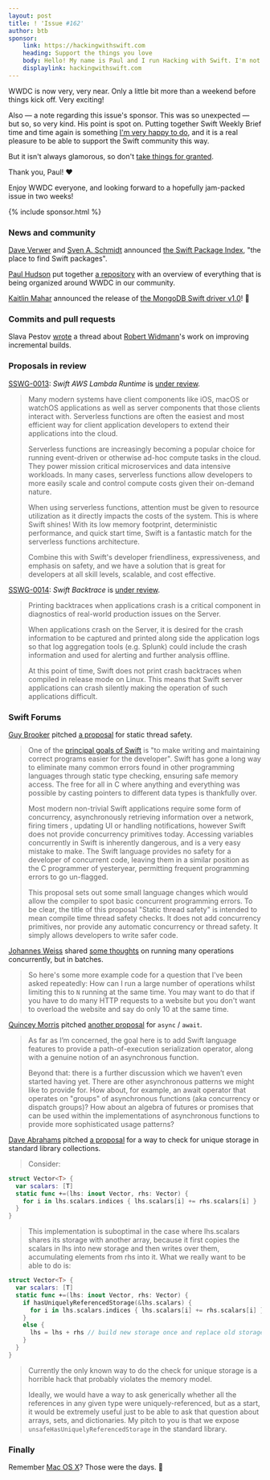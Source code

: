 ```yaml
---
layout: post
title: ! 'Issue #162'
author: btb
sponsor:
    link: https://hackingwithswift.com
    heading: Support the things you love
    body: Hello! My name is Paul and I run Hacking with Swift. I'm not going to use this spot to tell you to check out my books, but instead I'm sponsoring this issue because I appreciate the work that Bas and Kristaps do and I want to support them. Support the things you love, folks, otherwise they might just go away ❤️
    displaylink: hackingwithswift.com
---
```


WWDC is now very, very near. Only a little bit more than a weekend before things
kick off. Very exciting!

Also — a note regarding this issue's sponsor. This was so unexpected — but so,
so very kind. His point is spot on. Putting together Swift Weekly Brief time
and time again is something [I'm very happy to do](https://basthomas.github.io/curating-swift-weekly),
and it is a real pleasure to be able to support the Swift community this way.

But it isn't always glamorous, so don't [take things for granted](https://www.youtube.com/watch?v=ePuOrCbIW-o).

Thank you, Paul! ❤️

Enjoy WWDC everyone, and looking forward to a hopefully jam-packed issue in two
weeks!

<!--excerpt-->

{% include sponsor.html %}

### News and community

[Dave Verwer](https://twitter.com/daveverwer) and [Sven A. Schmidt](https://twitter.com/_sa_s) announced
[the Swift Package Index](https://swiftpackageindex.com/), "the place to find
Swift packages".

[Paul Hudson](https://twitter.com/twostraws) put together [a repository](https://github.com/twostraws/wwdc)
with an overview of everything that is being organized around WWDC in our
community.

[Kaitlin Mahar](https://twitter.com/k__mahar) announced the release of [the MongoDB Swift driver v1.0](https://www.mongodb.com/blog/post/announcing-release-official-swift-driver)! 🥳

### Commits and pull requests

Slava Pestov [wrote](https://twitter.com/slava_pestov/status/1271259363693527041)
a thread about [Robert Widmann](https://twitter.com/CodaFi_)'s work on
improving incremental builds.

### Proposals in review

[SSWG-0013](https://github.com/swift-server/sswg/blob/master/proposals/0013-swift-aws-lambda-runtime.md): *Swift AWS Lambda Runtime* is [under review](https://forums.swift.org/t/sswg-0013-swift-aws-lambda-runtime/37466).

> Many modern systems have client components like iOS, macOS or watchOS
applications as well as server components that those clients interact with.
Serverless functions are often the easiest and most efficient way for client
application developers to extend their applications into the cloud.
>
> Serverless functions are increasingly becoming a popular choice for running
event-driven or otherwise ad-hoc compute tasks in the cloud. They power mission
critical microservices and data intensive workloads. In many cases, serverless
functions allow developers to more easily scale and control compute costs given
their on-demand nature.
>
> When using serverless functions, attention must be given to resource
utilization as it directly impacts the costs of the system. This is where Swift
shines! With its low memory footprint, deterministic performance, and quick
start time, Swift is a fantastic match for the serverless functions
architecture.
>
> Combine this with Swift's developer friendliness, expressiveness, and
emphasis on safety, and we have a solution that is great for developers at all
skill levels, scalable, and cost effective.

[SSWG-0014](https://github.com/swift-server/sswg/blob/master/proposals/0014-swift-backtrace.md): *Swift Backtrace* is [under review](https://forums.swift.org/t/sswg-0014-swift-backtrace/37602).

> Printing backtraces when applications crash is a critical component in
diagnostics of real-world production issues on the Server.
>
> When applications crash on the Server, it is desired for the crash
information to be captured and printed along side the application logs so that
log aggregation tools (e.g. Splunk) could include the crash information and
used for alerting and further analysis offline.
>
> At this point of time, Swift does not print crash backtraces when compiled
in release mode on Linux. This means that Swift server applications can crash
silently making the operation of such applications difficult.

### Swift Forums

[Guy Brooker](https://forums.swift.org/u/guyb/summary) pitched [a proposal](https://forums.swift.org/t/static-thread-safety/37542)
for static thread safety.

> One of the [principal goals of Swift](https://swift.org/about/) is "to make
writing and maintaining correct programs easier for the developer". Swift has
gone a long way to eliminate many common errors found in other programming
languages through static type checking, ensuring safe memory access. The free
for all in C where anything and everything was possible by casting pointers to
different data types is thankfully over.
>
> Most modern non-trivial Swift applications require some form of concurrency,
asynchronously retrieving information over a network, firing timers , updating
UI or handling notifications, however Swift does not provide concurrency
primitives today. Accessing variables concurrently in Swift is inherently
dangerous, and is a very easy mistake to make. The Swift language provides no
safety for a developer of concurrent code, leaving them in a similar position
as the C programmer of yesteryear, permitting frequent programming errors to
go un-flagged.
>
> This proposal sets out some small language changes which would allow the
compiler to spot basic concurrent programming errors. To be clear, the title
of this proposal "Static thread safety" is intended to mean compile time thread
safety checks. It does not add concurrency primitives, nor provide any
automatic concurrency or thread safety. It simply allows developers to write
safer code.

[Johannes Weiss](https://twitter.com/johannesweiss) shared [some thoughts](https://forums.swift.org/t/running-many-operations-concurrently-but-in-batches/37518)
on running many operations concurrently, but in batches.

> So here's some more example code for a question that I've been asked
repeatedly: How can I run a large number of operations whilst limiting this to
`N` running at the same time. You may want to do that if you have to do many
HTTP requests to a website but you don't want to overload the website and say
do only 10 at the same time.

[Quincey Morris](https://forums.swift.org/u/quinceymorris/summary) pitched [another proposal](https://forums.swift.org/t/await-async-part-deux/37491/30)
for `async` / `await`.

> As far as I’m concerned, the goal here is to add Swift language features to
provide a path-of-execution serialization operator, along with a genuine notion
of an asynchronous function.
>
> Beyond that: there is a further discussion which we haven’t even started
having yet. There are other asynchronous patterns we might like to provide for.
How about, for example, an await operator that operates on "groups" of
asynchronous functions (aka concurrency or dispatch groups)? How about an
algebra of futures or promises that can be used within the implementations of
asynchronous functions to provide more sophisticated usage patterns?

[Dave Abrahams](https://twitter.com/DaveAbrahams) pitched [a proposal](https://forums.swift.org/t/a-way-to-check-for-unique-storage-in-standard-library-collections/37595)
for a way to check for unique storage in standard library collections.

> Consider:

```swift
struct Vector<T> {
  var scalars: [T]
  static func +=(lhs: inout Vector, rhs: Vector) {
    for i in lhs.scalars.indices { lhs.scalars[i] += rhs.scalars[i] }
  }
}
```

> This implementation is suboptimal in the case where lhs.scalars shares its
storage with another array, because it first copies the scalars in lhs into new
storage and then writes over them, accumulating elements from rhs into it. What
we really want to be able to do is:

```swift
struct Vector<T> {
  var scalars: [T]
  static func +=(lhs: inout Vector, rhs: Vector) {
    if hasUniquelyReferencedStorage(&lhs.scalars) {
      for i in lhs.scalars.indices { lhs.scalars[i] += rhs.scalars[i] }
    }
    else { 
      lhs = lhs + rhs // build new storage once and replace old storage with it
    }
  }
}
```

> Currently the only known way to do the check for unique storage is a horrible
hack that probably violates the memory model.
>
> Ideally, we would have a way to ask generically whether all the references in
any given type were uniquely-referenced, but as a start, it would be extremely
useful just to be able to ask that question about arrays, sets, and
dictionaries. My pitch to you is that we expose
`unsafeHasUniquelyReferencedStorage` in the standard library.

### Finally

Remember [Mac OS X](https://twitter.com/gregheo/status/1273471050664177664)?
Those were the days. 🦁
